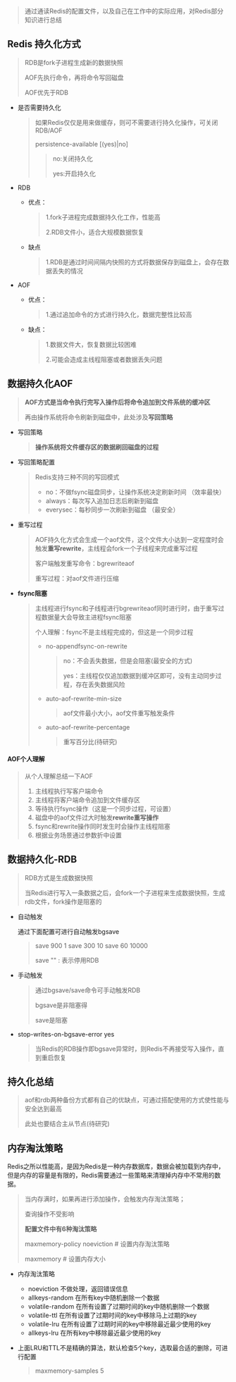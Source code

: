 > 通过通读Redis的配置文件，以及自己在工作中的实际应用，对Redis部分知识进行总结

## Redis 持久化方式 

> RDB是fork子进程生成新的数据快照
>
> AOF先执行命令，再将命令写回磁盘
>
> AOF优先于RDB

* 是否需要持久化

  > 如果Redis仅仅是用来做缓存，则可不需要进行持久化操作，可关闭RDB/AOF
  >
  > persistence-available [(yes)|no] 
  >
  > > no:关闭持久化
  > >
  > > yes:开启持久化

* RDB

  * 优点：

    > 1.fork子进程完成数据持久化工作，性能高
    >
    > 2.RDB文件小，适合大规模数据恢复

  * 缺点

    > 1.RDB是通过时间间隔内快照的方式将数据保存到磁盘上，会存在数据丢失的情况

* AOF

  - 优点：

    > 1.通过追加命令的方式进行持久化，数据完整性比较高

  - 缺点：

    > 1.数据文件大，恢复数据比较困难
    >
    > 2.可能会造成主线程阻塞或者数据丢失问题

## 数据持久化AOF

> **AOF方式是当命令执行完写入操作后将命令追加到文件系统的缓冲区**
>
> 再由操作系统将命令刷新到磁盘中，此处涉及**写回策略**

* 写回策略

  > **操作系统将文件缓存区的数据刷回磁盘的过程**

* 写回策略配置

  > Redis支持三种不同的写回模式
  >
  > * no：不做fsync磁盘同步，让操作系统决定刷新时间 （效率最快）
  > * always：每次写入追加日志后刷新到磁盘
  > * everysec：每秒同步一次刷新到磁盘  （最安全）

* 重写过程

  > AOF持久化方式会生成一个aof文件，这个文件大小达到一定程度时会触发**重写rewrite**，主线程会fork一个子线程来完成重写过程
  >
  > 客户端触发重写命令：bgrewriteaof
  >
  > 重写过程：对aof文件进行压缩

* **fsync阻塞**

  > 主线程进行fsync和子线程进行bgrewriteaof同时进行时，由于重写过程数据量大会导致主进程fsync阻塞
  >
  > 个人理解：fsync不是主线程完成的，但这是一个同步过程
  >
  > * no-appendfsync-on-rewrite
  >
  >   > no：不会丢失数据，但是会阻塞(最安全的方式)
  >   >
  >   > yes：主线程仅仅追加数据到缓冲区即可，没有主动同步过程，存在丢失数据风险
  >
  > * auto-aof-rewrite-min-size
  >
  >   > aof文件最小大小，aof文件重写触发条件
  >
  > * auto-aof-rewrite-percentage
  >
  >   > 重写百分比(待研究)

#### AOF个人理解

> 从个人理解总结一下AOF
>
> 1. 主线程执行写客户端命令
> 2. 主线程将客户端命令追加到文件缓存区
> 3. 等待执行fsync操作（这是一个同步过程，可设置）
> 4. 磁盘中的aof文件过大时触发**rewrite重写操作**
> 5. fsync和rewrite操作同时发生时会操作主线程阻塞
> 6. 根据业务场景通过参数折中设置

## 数据持久化-RDB

> RDB方式是生成数据快照
>
> 当Redis进行写入一条数据之后，会fork一个子进程来生成数据快照，生成rdb文件，fork操作是阻塞的

* 自动触发

  通过下面配置可进行自动触发bgsave

  > save 900 1
  > save 300 10
  > save 60 10000
  >
  > save "" : 表示停用RDB

* 手动触发

  > 通过bgsave/save命令可手动触发RDB
  >
  > bgsave是非阻塞得
  >
  > save是阻塞

* stop-writes-on-bgsave-error yes

  > 当Redis的RDB操作即bgsave异常时，则Redis不再接受写入操作，直到重启恢复

## 持久化总结

> aof和rdb两种备份方式都有自己的优缺点，可通过搭配使用的方式使性能与安全达到最高
>
> 此处也要结合主从节点(待研究)

## 内存淘汰策略

Redis之所以性能高，是因为Redis是一种内存数据库，数据会被加载到内存中，但是内存的容量是有限的，Redis需要通过一些策略来清理掉内存中不常用的数据。

> 当内存满时，如果再进行添加操作，会触发内存淘汰策略；
>
> 查询操作不受影响
>
> **配置文件中有6种淘汰策略**
>
> maxmemory-policy noeviction # 设置内存淘汰策略
>
>  maxmemory <bytes> # 设置内存大小

* 内存淘汰策略
  - noeviction 不做处理，返回错误信息
  - allkeys-random 在所有key中随机删除一个数据
  - volatile-random 在所有设置了过期时间的key中随机删除一个数据
  - volatile-ttl 在所有设置了过期时间的key中移除马上过期的key
  - volatile-lru  在所有设置了过期时间的key中移除最近最少使用的key
  - allkeys-lru 在所有key中移除最近最少使用的key

* 上面LRU和TTL不是精确的算法，默认检查5个key，选取最合适的删除，可进行配置

  > maxmemory-samples 5



